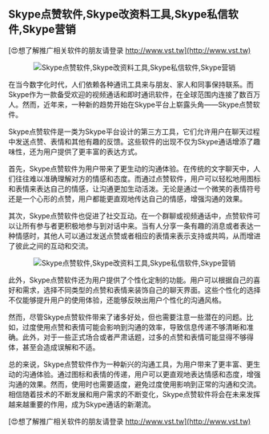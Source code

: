 ## **Skype点赞软件,Skype改资料工具,Skype私信软件,Skype营销**

[😍想了解推广相关软件的朋友请登录 http://www.vst.tw](http://www.vst.tw)

 <center><img src="https://vst.tw/MP4/tuiguang/png/5.png" alt="Skype点赞软件,Skype改资料工具,Skype私信软件,Skype营销"></center>

在当今数字化时代，人们依赖各种通讯工具来与朋友、家人和同事保持联系。而Skype作为一款备受欢迎的视频通话和即时通讯软件，在全球范围内连接了数百万人。然而，近年来，一种新的趋势开始在Skype平台上崭露头角——Skype点赞软件。

Skype点赞软件是一类为Skype平台设计的第三方工具，它们允许用户在聊天过程中发送点赞、表情和其他有趣的反馈。这些软件的出现不仅为Skype通话增添了趣味性，还为用户提供了更丰富的表达方式。

首先，Skype点赞软件为用户带来了更生动的沟通体验。在传统的文字聊天中，人们往往难以准确理解对方的情感和态度。而通过点赞软件，用户可以轻松地用图标和表情来表达自己的情感，让沟通更加生动活泼。无论是通过一个微笑的表情符号还是一个心形的点赞，用户都能更直观地传达自己的情感，增强沟通的效果。

其次，Skype点赞软件也促进了社交互动。在一个群聊或视频通话中，点赞软件可以让所有参与者更积极地参与到对话中来。当有人分享一条有趣的消息或者表达一种情感时，其他人可以通过发送点赞或者相应的表情来表示支持或共鸣，从而增进了彼此之间的互动和交流。

 <center><img src="https://vst.tw/MP4/tuiguang/png/1.png" alt="Skype点赞软件,Skype改资料工具,Skype私信软件,Skype营销"></center>

此外，Skype点赞软件还为用户提供了个性化定制的功能。用户可以根据自己的喜好和需求，选择不同类型的点赞和表情来装饰自己的聊天界面。这些个性化的选择不仅能够提升用户的使用体验，还能够反映出用户个性化的沟通风格。

然而，尽管Skype点赞软件带来了诸多好处，但也需要注意一些潜在的问题。比如，过度使用点赞和表情可能会影响到沟通的效率，导致信息传递不够清晰和准确。此外，对于一些正式场合或者严肃话题，过多的点赞和表情可能显得不够得体，甚至会造成误解和不适。

总的来说，Skype点赞软件作为一种新兴的沟通工具，为用户带来了更丰富、更生动的沟通体验。通过图标和表情的传递，用户可以更直观地表达情感和态度，增强沟通的效果。然而，使用时也需要适度，避免过度使用影响到正常的沟通和交流。相信随着技术的不断发展和用户需求的不断变化，Skype点赞软件将会在未来发挥越来越重要的作用，成为Skype通话的新潮流。

[😍想了解推广相关软件的朋友请登录 http://www.vst.tw](http://www.vst.tw)



